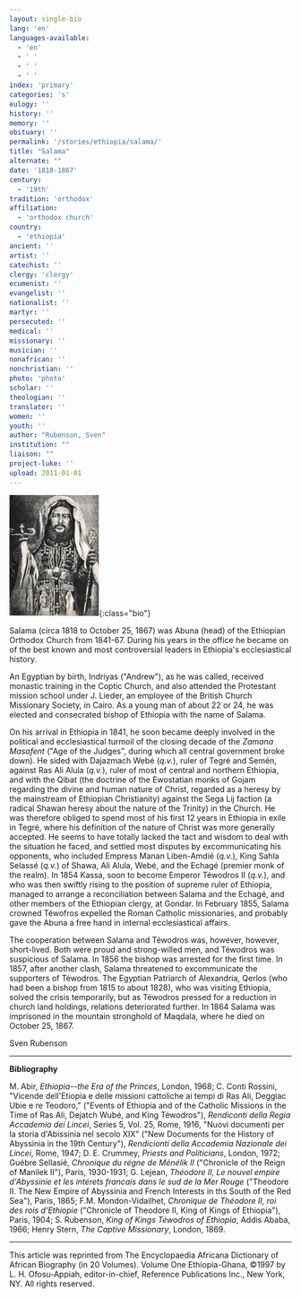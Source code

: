 ```yaml
---
layout: single-bio
lang: 'en'
languages-available:
  - 'en'
  - ' '
  - ' '
  - ' '
index: 'primary'
categories: 's'
eulogy: ''
history: ''
memory: ''
obituary: ''
permalink: '/stories/ethiopia/salama/'
title: "Salama"
alternate: ""
date: '1818-1867'
century:
  - '19th'
tradition: 'orthodox'
affiliation:
  - 'orthodox church'
country:
  - 'ethiopia'
ancient: ''
artist: ''
catechist: ''
clergy: 'clergy'
ecumenist: ''
evangelist: ''
nationalist: ''
martyr: ''
persecuted: ''
medical: ''
missionary: ''
musician: ''
nonafrican: ''
nonchristian: ''
photo: 'photo'
scholar: ''
theologian: ''
translator: ''
women: ''
youth: ''
author: "Rubenson, Sven"
institution: ""
liaison: ""
project-luke: ''
upload: 2011-01-01
---
```


![Salama](/images/bio-pics/ethiopia/salama/salama.jpg){:class="bio"}

Salama (circa 1818 to October 25, 1867) was Abuna (head) of the Ethiopian Orthodox Church from 1841-67. During his years in the office he became on of the best known and most controversial leaders in Ethiopia's ecclesiastical history.

An Egyptian by birth, Indriyas ("Andrew"), as he was called, received monastic training in the Coptic Church, and also attended the Protestant mission school under J. Lieder, an employee of the British Church Missionary Society, in Cairo. As a young man of about 22 or 24, he was elected and consecrated bishop of Ethiopia with the name of Salama.

On his arrival in Ethiopia in 1841, he soon became deeply involved in the political and ecclesiastical turmoil of the closing decade of the *Zamana Masafent* ("Age of the Judges", during which all central government broke down). He sided with Dajazmach Webé (*q.v.*), ruler of Tegré and Semén, against Ras Ali Alula (*q.v.*), ruler of most of central and northern Ethiopia, and with the Qibat (the doctrine of the Ewostatian monks of Gojam regarding the divine and human nature of Christ, regarded as a heresy by the mainstream of Ethiopian Christianity) against the Sega Lij faction (a radical Shawan heresy about the nature of the Trinity) in the Church. He was therefore obliged to spend most of his first 12 years in Ethiopia in exile in Tegré, where his definition of the nature of Christ was more generally accepted. He seems to have totally lacked the tact and wisdom to deal with the situation he faced, and settled most disputes by excommunicating his opponents, who included Empress Manan Liben-Amdié (*q.v.*), King Sahla Selassé (*q.v.*) of Shawa, Ali Alula, Webé, and the Echagé (premier monk of the realm). In 1854 Kassa, soon to become Emperor Téwodros II (*q.v.*), and who was then swiftly rising to the position of supreme ruler of Ethiopia, managed to arrange a reconciliation between Salama and the Echagé, and other members of the Ethiopian clergy, at Gondar. In February 1855, Salama crowned Téwofros expelled the Roman Catholic missionaries, and probably gave the Abuna a free hand in internal ecclesiastical affairs.

The cooperation between Salama and Téwodros was, however, however, short-lived. Both were proud and strong-willed men, and Téwodros was suspicious of Salama. In 1856 the bishop was arrested for the first time. In 1857, after another clash, Salama threatened to excommunicate the supporters of Téwodros. The Egyptian Patriarch of Alexandria, Qerlos (who had been a bishop from 1815 to about 1828), who was visiting Ethiopia, solved the crisis temporarily, but as Téwodros pressed for a reduction in church land holdings, relations deteriorated further. In 1864 Salama was imprisoned in the mountain stronghold of Maqdala, where he died on October 25, 1867.

Sven Rubenson

---

**Bibliography**

M. Abir, *Ethiopia--the Era of the Princes*, London, 1968; C. Conti Rossini, "Vicende dell'Etiopia e delle missioni cattoliche ai tempi di Ras Ali, Deggiac Ubie e re Teodoro," ("Events of Ethiopia and of the Catholic Missions in the Time of Ras Ali, Dejatch Wubé, and King Téwodros"), *Rendiconti della Regia Accademia dei Lincei*, Series 5, Vol. 25, Rome, 1916, "Nuovi documenti per la storia d'Abissinia nel secolo XIX" ("New Documents for the History of Abyssinia in the 19th Century"), *Rendicionti della Accademia Nazionale dei Lincei*, Rome, 1947; D. E. Crummey, *Priests and Politicians*, London, 1972; Guébre Sellasié, *Chronique du régne de Ménélik II* ("Chronicle of the Reign of Manilek II"), Paris, 1930-1931; G. Lejean, *Théodore II, Le nouvel empire d'Abyssinie et les intérets francais dans le sud de la Mer Rouge* ("Theodore II. The New Empire of Abyssinia and French Interests in ths South of the Red Sea"), Paris, 1865; F.M. Mondon-Vidailhet, *Chronique de Théodore II, roi des rois d'Ethiopie* ("Chronicle of Theodore II, King of Kings of Ethiopia"), Paris, 1904; S. Rubenson, *King of Kings Téwodros of Ethiopia*, Addis Ababa, 1966; Henry Stern, *The Captive Missionary*, London, 1869.

---

This article was reprinted from The Encyclopaedia Africana Dictionary of African Biography (in 20 Volumes). Volume One Ethiopia-Ghana, ©1997 by L. H. Ofosu-Appiah, editor-in-chief, Reference Publications Inc., New York, NY. All rights reserved.
